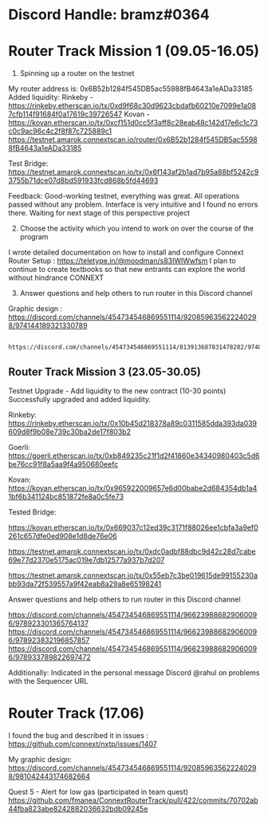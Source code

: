 # Discord Handle: bramz#0364

# Router Track Mission 1 (09.05-16.05)


1. Spinning up a router on the testnet

My router address is: 0x6B52b1284f545DB5ac55988fB4643a1eADa33185
Added liquidity: Rinkeby - https://rinkeby.etherscan.io/tx/0xd9f68c30d9623cbdafb60210e7099e1a087cfb114f91684f0a17619c39726547
                 Kovan - https://kovan.etherscan.io/tx/0xcf151d0cc5f3aff8c28eab48c142d17e6c1c73c0c9ac96c4c2f8f87c725889c1
                 https://testnet.amarok.connextscan.io/router/0x6B52b1284f545DB5ac55988fB4643a1eADa33185
               

Test Bridge:     https://testnet.amarok.connextscan.io/tx/0x6f143af2b1ad7b95a88bf5242c93755b71dce07d8bd591933fcd868b5fd44693  



Feedback: Good-working testnet, everything was great. All operations passed without any problem. Interface is very intuitive and I found no errors there. Waiting for next stage of this perspective project


2. Choose the activity which you intend to work on over the course of the program

I wrote detailed documentation on how to install and configure Connext Router Setup : https://teletype.in/@moodman/s83IWlWwfsm
I plan to continue to create textbooks so that new entrants can explore the world without hindrance CONNEXT



3. Answer questions and help others to run router in this Discord channel

Graphic design : https://discord.com/channels/454734546869551114/920859635622240298/974144189321330789

                 https://discord.com/channels/454734546869551114/813913687831478282/974012910928027741

## Router Track Mission 3 (23.05-30.05)

Testnet Upgrade - Add liquidity to the new contract (10-30 points)
Successfully upgraded and added liquidity. 

Rinkeby:
https://rinkeby.etherscan.io/tx/0x10b45d218378a89c0311585dda393da039609d8f9b08e739c30ba2de17f803b2
 
Goerli:
https://goerli.etherscan.io/tx/0xb849235c21f1d2f41860e34340980403c5d6be76cc91f8a5aa9f4a950680eefc
 
Kovan:
https://kovan.etherscan.io/tx/0x965922009657e6d00babe2d684354db1a41bf6b341124bc851872fe8a0c5fe73
 
Tested Bridge:

https://kovan.etherscan.io/tx/0x669037c12ed39c3171f88026ee1cbfa3a9ef0261c657dfe0ed908e1d8de76e06

https://testnet.amarok.connextscan.io/tx/0xdc0adbf88dbc9d42c28d7cabe69e77d2370e5175ac019e7db12577a937b7d207

https://testnet.amarok.connextscan.io/tx/0x55eb7c3be019615de99155230abb93da72f539557a9f42eab8a29a8e65198241




Answer questions and help others to run router in this Discord channel 

https://discord.com/channels/454734546869551114/966239886829060096/978923301365764137
https://discord.com/channels/454734546869551114/966239886829060096/978923832196857857
https://discord.com/channels/454734546869551114/966239886829060096/978933789822697472


Additionally:
Indicated in the personal message Discord @rahul on problems with the Sequencer URL

# Router Track  (17.06)

I found the bug and described it in issues : https://github.com/connext/nxtp/issues/1407

My graphic design: https://discord.com/channels/454734546869551114/920859635622240298/981042443174682664


Quest 5 - Alert for low gas (participated in team quest)
https://github.com/fmanea/ConnextRouterTrack/pull/422/commits/70702ab44fba823abe8242882036632bdb09245e

